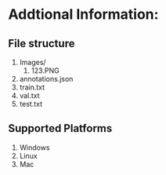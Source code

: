 # Addtional Information: 
## File structure 
1. Images/
    1. 123.PNG
2. annotations.json
3. train.txt
4. val.txt
5. test.txt

## Supported Platforms 
1. Windows
2. Linux 
3. Mac